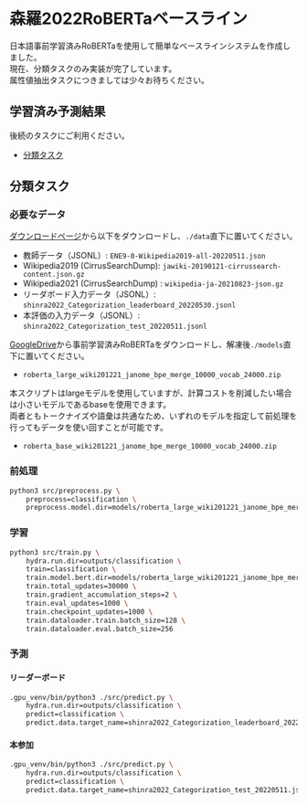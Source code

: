 # 森羅2022RoBERTaベースライン

日本語事前学習済みRoBERTaを使用して簡単なベースラインシステムを作成しました。  
現在、分類タスクのみ実装が完了しています。  
属性値抽出タスクにつきましては少々お待ちください。

## 学習済み予測結果
後続のタスクにご利用ください。
- [分類タスク](https://drive.google.com/drive/folders/1ZJOt3TlSB1soSxwRmShdHKQhZkkAWrXP?usp=sharing)

## 分類タスク

### 必要なデータ

[ダウンロードページ](https://2022.shinra-project.info/data-download)から以下をダウンロードし、`./data`直下に置いてください。
- 教師データ（JSONL）: `ENE9-0-Wikipedia2019-all-20220511.json`
- Wikipedia2019 (CirrusSearchDump): `jawiki-20190121-cirrussearch-content.json.gz`
- Wikipedia2021 (CirrusSearchDump) : `wikipedia-ja-20210823-json.gz` 
- リーダボード入力データ（JSONL）: `shinra2022_Categorization_leaderboard_20220530.jsonl`
- 本評価の入力データ（JSONL）: `shinra2022_Categorization_test_20220511.jsonl`

[GoogleDrive](https://drive.google.com/drive/folders/1e7QqjWDhbFkOyeIqJdcsK4whfBW5QWWY?usp=sharing)から事前学習済みRoBERTaをダウンロードし、解凍後`./models`直下に置いてください。  
- `roberta_large_wiki201221_janome_bpe_merge_10000_vocab_24000.zip`

本スクリプトはlargeモデルを使用していますが、計算コストを削減したい場合は小さいモデルであるbaseを使用できます。  
両者ともトークナイズや語彙は共通なため、いずれのモデルを指定して前処理を行ってもデータを使い回すことが可能です。
- `roberta_base_wiki201221_janome_bpe_merge_10000_vocab_24000.zip`

### 前処理

~~~bash
python3 src/preprocess.py \
    preprocess=classification \
    preprocess.model.dir=models/roberta_large_wiki201221_janome_bpe_merge_10000_vocab_24000
~~~

### 学習

~~~bash
python3 src/train.py \
    hydra.run.dir=outputs/classification \
    train=classification \
    train.model.bert.dir=models/roberta_large_wiki201221_janome_bpe_merge_10000_vocab_24000 \
    train.total_updates=30000 \
    train.gradient_accumulation_steps=2 \
    train.eval_updates=1000 \
    train.checkpoint_updates=1000 \
    train.dataloader.train.batch_size=128 \
    train.dataloader.eval.batch_size=256
~~~

### 予測

#### リーダーボード

~~~bash
.gpu_venv/bin/python3 ./src/predict.py \
    hydra.run.dir=outputs/classification \
    predict=classification \
    predict.data.target_name=shinra2022_Categorization_leaderboard_20220530.jsonl
~~~

#### 本参加

~~~bash
.gpu_venv/bin/python3 ./src/predict.py \
    hydra.run.dir=outputs/classification \
    predict=classification \
    predict.data.target_name=shinra2022_Categorization_test_20220511.jsonl
~~~
